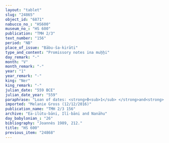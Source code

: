 ```yaml
---
layout: "tablet"
slug: "24865"
object_id: "6871"
nabucco_no_: "HS600"
museum_no_: "HS 600"
publication: "TMH 2/3"
text_number: "156"
period: "NB"
place_of_issue: "Bābu-ša-kirāti"
type_and_content: "Promissory notes ina muẖẖi"
day_remark: "-"
month: "V"
month_remark: "-"
year: "1"
year_remark: "-"
king: "Ner"
king_remark: "-"
julian_date: "559 BCE"
julian_date_year: "559"
paraphrase: "Loan of dates: <strong>B<sub>1</sub> </strong>and<strong> B<sub>2</sub></strong>, deportee (<em>&scaron;allu</em>) of <strong>A</strong>, owe <strong>A</strong> 68 kor (12,240 l) of green dates (<em>uhinnu</em>), impost (<em>imittu</em>) of the palm groves (<em>gi&scaron;immaru</em>), at a ratio of 5 measures (<em>ma&scaron;īhu</em>) for 1 kor. <strong>B</strong> will give the dates in their entirety in Arahsamna (VIII) in Borsippa, according to the measure of <strong>A</strong>. 3 witnesses (including Mu&scaron;ēzib-Bēl, son of <strong>A</strong>, and &Scaron;ama&scaron;-ahu-iddin, son of <strong>B<sub>1</sub></strong>) and the scribe. The entire palm-frond ribs (<em>huṣābu</em>) of <strong>A</strong>, that is, half share (<em>ahi itti</em>) of <strong>B<sub>2</sub></strong> from the wages in dates (<em>sissinnu</em>), are paid (<em>eṭēru</em> Stat.). The debtors will pay &frac12; shekels of silver for the fodder (<em>hābu</em>) of green dates.<br /> &nbsp;<br /> <strong>A</strong> = Zēr-Bābili/Nab&ucirc;-&scaron;umu-i&scaron;kun//(Ea-)ilūtu-bāni; <strong>B<sub>1</sub> </strong>= Zēru-ukīn/Nab&ucirc;-ibni//Pahhāru; <strong>B<sub>2</sub> </strong>= &Scaron;ama&scaron;-iddin, <em>&scaron;allu</em> (deportee) of <strong>A</strong>; Scribe = Nab&ucirc;-bēl-zēri//Ilī-bāni<br /> &nbsp;"
imported: "Melanie Gross (12/12/2016)"
publication_name: "TMH 2/3 156"
archive: "Ea-ilūtu-bāni, Ilī-bāni and Nanāhu"
day_babylonian_: "26"
bibliography: "Joannès 1989, 212."
title: "HS 600"
previous_item: "24868"
---
```

